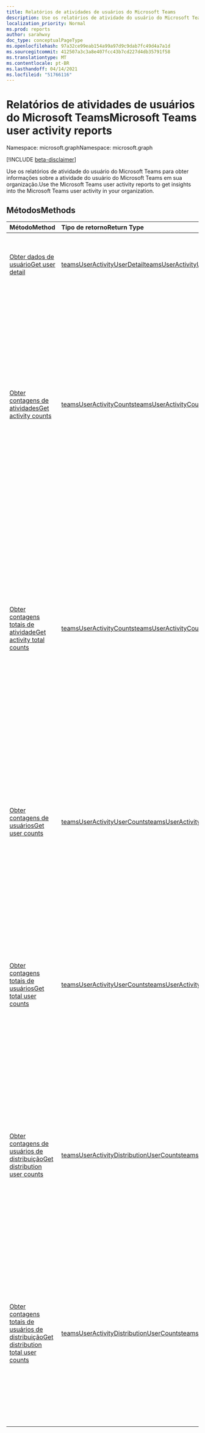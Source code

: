 ```yaml
---
title: Relatórios de atividades de usuários do Microsoft Teams
description: Use os relatórios de atividade do usuário do Microsoft Teams para obter informações sobre a atividade do usuário do Microsoft Teams em sua organização.
localization_priority: Normal
ms.prod: reports
author: sarahwxy
doc_type: conceptualPageType
ms.openlocfilehash: 97a32ce99eab154a99a97d9c9dab7fc49d4a7a1d
ms.sourcegitcommit: 412507a3c3a8e407fcc43b7cd227d4db35791f58
ms.translationtype: MT
ms.contentlocale: pt-BR
ms.lasthandoff: 04/14/2021
ms.locfileid: "51766116"
---
```

# <a name="microsoft-teams-user-activity-reports"></a><span data-ttu-id="4fc66-103">Relatórios de atividades de usuários do Microsoft Teams</span><span class="sxs-lookup"><span data-stu-id="4fc66-103">Microsoft Teams user activity reports</span></span>

<span data-ttu-id="4fc66-104">Namespace: microsoft.graph</span><span class="sxs-lookup"><span data-stu-id="4fc66-104">Namespace: microsoft.graph</span></span>

[!INCLUDE [beta-disclaimer](../../includes/beta-disclaimer.md)]

<span data-ttu-id="4fc66-105">Use os relatórios de atividade do usuário do Microsoft Teams para obter informações sobre a atividade do usuário do Microsoft Teams em sua organização.</span><span class="sxs-lookup"><span data-stu-id="4fc66-105">Use the Microsoft Teams user activity reports to get insights into the Microsoft Teams user activity in your organization.</span></span>

## <a name="methods"></a><span data-ttu-id="4fc66-106">Métodos</span><span class="sxs-lookup"><span data-stu-id="4fc66-106">Methods</span></span>

| <span data-ttu-id="4fc66-107">Método</span><span class="sxs-lookup"><span data-stu-id="4fc66-107">Method</span></span>                                                       | <span data-ttu-id="4fc66-108">Tipo de retorno</span><span class="sxs-lookup"><span data-stu-id="4fc66-108">Return Type</span></span>                                                  | <span data-ttu-id="4fc66-109">Descrição</span><span class="sxs-lookup"><span data-stu-id="4fc66-109">Description</span></span>                                                  |
| :----------------------------------------------------------- | :----------------------------------------------------------- | :----------------------------------------------------------- |
| [<span data-ttu-id="4fc66-110">Obter dados de usuário</span><span class="sxs-lookup"><span data-stu-id="4fc66-110">Get user detail</span></span>](../api/reportroot-getteamsuseractivityuserdetail.md) | [<span data-ttu-id="4fc66-111">teamsUserActivityUserDetail</span><span class="sxs-lookup"><span data-stu-id="4fc66-111">teamsUserActivityUserDetail</span></span>](../resources/teamsuseractivityuserdetail.md) | <span data-ttu-id="4fc66-112">Obtém detalhes sobre a atividade de usuários do Microsoft Teams por usuário.</span><span class="sxs-lookup"><span data-stu-id="4fc66-112">Get details about Microsoft Teams user activity by user.</span></span>     |
| [<span data-ttu-id="4fc66-113">Obter contagens de atividades</span><span class="sxs-lookup"><span data-stu-id="4fc66-113">Get activity counts</span></span>](../api/reportroot-getteamsuseractivitycounts.md) | [<span data-ttu-id="4fc66-114">teamsUserActivityCounts</span><span class="sxs-lookup"><span data-stu-id="4fc66-114">teamsUserActivityCounts</span></span>](../resources/teamsuseractivitycounts.md) | <span data-ttu-id="4fc66-115">Obtém o número de atividades do Microsoft Teams por tipo de atividade.</span><span class="sxs-lookup"><span data-stu-id="4fc66-115">Get the number of Microsoft Teams activities by activity type.</span></span> <span data-ttu-id="4fc66-116">Os tipos de atividade são o número de mensagens de chat de equipes, mensagens de chat privadas, chamadas ou reuniões.</span><span class="sxs-lookup"><span data-stu-id="4fc66-116">The activity types are number of teams chat messages, private chat messages, calls, or meetings.</span></span> <span data-ttu-id="4fc66-117">As atividades são executadas por usuários licenciados do Microsoft Teams.</span><span class="sxs-lookup"><span data-stu-id="4fc66-117">The activities are performed by Microsoft Teams licensed users.</span></span> |
| [<span data-ttu-id="4fc66-118">Obter contagens totais de atividade</span><span class="sxs-lookup"><span data-stu-id="4fc66-118">Get activity total counts</span></span>](../api/reportroot-getteamsuseractivitytotalcounts.md) | [<span data-ttu-id="4fc66-119">teamsUserActivityCounts</span><span class="sxs-lookup"><span data-stu-id="4fc66-119">teamsUserActivityCounts</span></span>](../resources/teamsuseractivitycounts.md) | <span data-ttu-id="4fc66-120">Obtém o número de atividades do Microsoft Teams por tipo de atividade.</span><span class="sxs-lookup"><span data-stu-id="4fc66-120">Get the number of Microsoft Teams activities by activity type.</span></span> <span data-ttu-id="4fc66-121">Os tipos de atividade são o número de mensagens de chat de equipes, mensagens de chat privadas, chamadas ou reuniões.</span><span class="sxs-lookup"><span data-stu-id="4fc66-121">The activity types are number of teams chat messages, private chat messages, calls, or meetings.</span></span> <span data-ttu-id="4fc66-122">As atividades são executadas por usuários licenciados ou não licenciados do Microsoft Teams.</span><span class="sxs-lookup"><span data-stu-id="4fc66-122">The activities are performed by Microsoft Teams licensed or non-licensed users.</span></span> |
| [<span data-ttu-id="4fc66-123">Obter contagens de usuários</span><span class="sxs-lookup"><span data-stu-id="4fc66-123">Get user counts</span></span>](../api/reportroot-getteamsuseractivityusercounts.md) | [<span data-ttu-id="4fc66-124">teamsUserActivityUserCounts</span><span class="sxs-lookup"><span data-stu-id="4fc66-124">teamsUserActivityUserCounts</span></span>](../resources/teamsuseractivityusercounts.md) | <span data-ttu-id="4fc66-125">Obter o número de usuários licenciados do Microsoft Teams por tipo de atividade.</span><span class="sxs-lookup"><span data-stu-id="4fc66-125">Get the number of Microsoft Teams licensed users by activity type.</span></span> <span data-ttu-id="4fc66-126">Os tipos de atividade são o número de mensagens de chat de equipes, mensagens de chat privadas, chamadas ou reuniões.</span><span class="sxs-lookup"><span data-stu-id="4fc66-126">The activity types are number of teams chat messages, private chat messages, calls, or meetings.</span></span> |
| [<span data-ttu-id="4fc66-127">Obter contagens totais de usuários</span><span class="sxs-lookup"><span data-stu-id="4fc66-127">Get total user counts</span></span>](../api/reportroot-getteamsuseractivitytotalusercounts.md) | [<span data-ttu-id="4fc66-128">teamsUserActivityUserCounts</span><span class="sxs-lookup"><span data-stu-id="4fc66-128">teamsUserActivityUserCounts</span></span>](../resources/teamsuseractivityusercounts.md) | <span data-ttu-id="4fc66-129">Obter o número de usuários licenciados ou não licenciados do Microsoft Teams por tipo de atividade.</span><span class="sxs-lookup"><span data-stu-id="4fc66-129">Get the number of Microsoft Teams licensed or non-licensed users by activity type.</span></span> <span data-ttu-id="4fc66-130">Os tipos de atividade são o número de mensagens de chat de equipes, mensagens de chat privadas, chamadas ou reuniões.</span><span class="sxs-lookup"><span data-stu-id="4fc66-130">The activity types are number of teams chat messages, private chat messages, calls, or meetings.</span></span> |
| [<span data-ttu-id="4fc66-131">Obter contagens de usuários de distribuição</span><span class="sxs-lookup"><span data-stu-id="4fc66-131">Get distribution user counts</span></span>](../api/reportroot-getteamsuseractivitydistributionusercounts.md) | [<span data-ttu-id="4fc66-132">teamsUserActivityDistributionUserCounts</span><span class="sxs-lookup"><span data-stu-id="4fc66-132">teamsUserActivityDistributionUserCounts</span></span>](../resources/teamsuseractivitydistributionusercounts.md) | <span data-ttu-id="4fc66-133">Obter o número de usuários licenciados do Microsoft Teams por tipo de atividade durante o período selecionado.</span><span class="sxs-lookup"><span data-stu-id="4fc66-133">Get the number of Microsoft Teams licensed users by activity type over the selected period.</span></span> <span data-ttu-id="4fc66-134">Os tipos de atividade são o número de mensagens de chat das equipes, mensagens de chat privadas, chamadas e reuniões.</span><span class="sxs-lookup"><span data-stu-id="4fc66-134">The activity types are number of teams chat messages, private chat messages, calls, and meetings.</span></span> |
| [<span data-ttu-id="4fc66-135">Obter contagens totais de usuários de distribuição</span><span class="sxs-lookup"><span data-stu-id="4fc66-135">Get distribution total user counts</span></span>](../api/reportroot-getteamsuseractivitydistributiontotalusercounts.md) | [<span data-ttu-id="4fc66-136">teamsUserActivityDistributionUserCounts</span><span class="sxs-lookup"><span data-stu-id="4fc66-136">teamsUserActivityDistributionUserCounts</span></span>](../resources/teamsuseractivitydistributionusercounts.md) | <span data-ttu-id="4fc66-137">Obter o número de usuários licenciados ou não licenciados do Microsoft Teams por tipo de atividade durante o período selecionado.</span><span class="sxs-lookup"><span data-stu-id="4fc66-137">Get the number of Microsoft Teams licensed or non-licensed users by activity type over the selected period.</span></span> <span data-ttu-id="4fc66-138">Os tipos de atividade são o número de mensagens de chat das equipes, mensagens de chat privadas, chamadas e reuniões.</span><span class="sxs-lookup"><span data-stu-id="4fc66-138">The activity types are number of teams chat messages, private chat messages, calls, and meetings.</span></span> |



